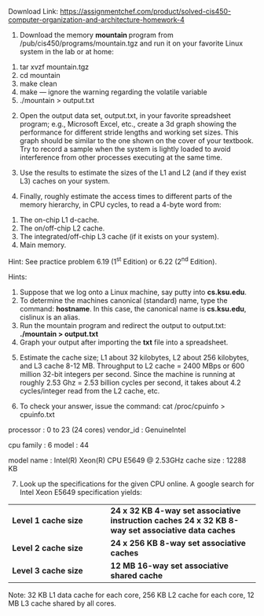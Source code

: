 Download Link: https://assignmentchef.com/product/solved-cis450-computer-organization-and-architecture-homework-4
<br>
<ol>

 <li>Download the memory <strong>mountain </strong>program from /pub/cis450/programs/mountain.tgz and run it on your favorite Linux system in the lab or at home:</li>

</ol>




<ol>

 <li>tar xvzf mountain.tgz</li>

 <li>cd mountain</li>

 <li>make clean</li>

 <li>make —  ignore the warning regarding the volatile variable</li>

 <li>./mountain &gt; output.txt</li>

</ol>




<ol start="2">

 <li>Open the output data set, output.txt, in your favorite spreadsheet program; e.g., Microsoft Excel, etc., create a 3d graph showing the performance for different stride lengths and working set sizes. This graph should be similar to the one shown on the cover of your textbook. Try to record a sample when the system is lightly loaded to avoid interference from other processes executing at the same time.</li>

</ol>




<ol start="3">

 <li>Use the results to estimate the sizes of the L1 and L2 (and if they exist L3) caches on your system.</li>

</ol>




<ol start="4">

 <li>Finally, roughly estimate the access times to different parts of the memory hierarchy, in CPU cycles, to read a 4-byte word from:</li>

</ol>




<ol>

 <li>The on-chip L1 d-cache.</li>

 <li>The on/off-chip L2 cache.</li>

 <li>The integrated/off-chip L3 cache (if it exists on your system).</li>

 <li>Main memory.</li>

</ol>




Hint: See practice problem 6.19 (1<sup>st</sup> Edition) or 6.22 (2<sup>nd</sup> Edition).










Hints:




<ol>

 <li>Suppose that we log onto a Linux machine, say putty into <strong>cs.ksu.edu</strong>.</li>

 <li>To determine the machines canonical (standard) name, type the command: <strong>hostname</strong>. In this case, the canonical name is <strong>cs.ksu.edu</strong>, cislinux is an alias.</li>

 <li>Run the mountain program and redirect the output to output.txt: <strong>./mountain &gt; output.txt</strong></li>

 <li>Graph your output after importing the <strong>txt</strong> file into a spreadsheet.</li>

</ol>










<ol start="5">

 <li>Estimate the cache size; L1 about 32 kilobytes, L2 about 256 kilobytes, and L3 cache 8-12 MB. Throughput to L2 cache = 2400 MBps or 600 million 32-bit integers per second. Since the machine is running at roughly 2.53 Ghz = 2.53 billion cycles per second, it takes about 4.2 cycles/integer read from the L2 cache, etc.</li>

</ol>




<ol start="6">

 <li>To check your answer, issue the command: cat /proc/cpuinfo &gt; cpuinfo.txt</li>

</ol>




processor   : 0 to 23 (24 cores) vendor_id   : GenuineIntel

cpu family  : 6 model       : 44

model name  : Intel(R) Xeon(R) CPU           E5649  @ 2.53GHz cache size  : 12288 KB




<ol start="7">

 <li>Look up the specifications for the given CPU online. A google search for Intel Xeon E5649 specification yields:</li>

</ol>




<table width="563">

 <tbody>

  <tr>

   <td width="221"><strong>Level 1 cache size  </strong></td>

   <td width="341"><strong>24 x 32 KB 4-way set associative instruction caches </strong><strong>24 x 32 KB 8-way set associative data caches </strong></td>

  </tr>

  <tr>

   <td width="221"><strong>Level 2 cache size  </strong></td>

   <td width="341"><strong>24 x 256 KB 8-way set associative caches </strong></td>

  </tr>

  <tr>

   <td width="221"><strong>Level 3 cache size </strong></td>

   <td width="341"><strong>12 MB 16-way set associative shared cache </strong></td>

  </tr>

 </tbody>

</table>




Note: 32 KB L1 data cache for each core, 256 KB L2 cache for each core, 12 MB L3 cache shared by all cores.